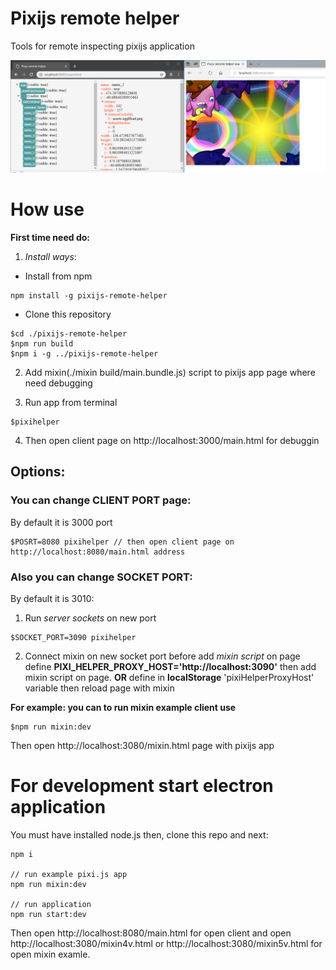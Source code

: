 # Pixijs remote helper

Tools for remote inspecting pixijs application


![alt tag](preview.png)


# How use

**First time need do:**

1. *Install ways*:
 - Install from npm
```bush
npm install -g pixijs-remote-helper
```
  - Clone this repository
```bush
$cd ./pixijs-remote-helper
$npm run build
$npm i -g ../pixijs-remote-helper
```

2. Add mixin(./mixin build/main.bundle.js) script to pixijs app page where need debugging

3. Run app from terminal 
```
$pixihelper
```

4. Then open client page on http://localhost:3000/main.html for debuggin

## Options:

### You can change __CLIENT PORT__ page:
By default it is 3000 port
```bush
$POSRT=8080 pixihelper // then open client page on http://localhost:8080/main.html address
```

### Also you can change __SOCKET PORT__: 
By default it is 3010:

1. Run *server sockets* on new port
```bush
$SOCKET_PORT=3090 pixihelper
```

2. Connect mixin on new socket port
before add *mixin script* on page define __PIXI_HELPER_PROXY_HOST='http://localhost:3090'__ then add mixin script on page. __OR__ define in __localStorage__ 'pixiHelperProxyHost' variable then reload page with mixin

**For example: you can to run mixin example client use**
```bush
$npm run mixin:dev
```
Then open http://localhost:3080/mixin.html page with pixijs app

# For development start electron application

You must have installed node.js then, clone this repo and next:

    npm i

    // run example pixi.js app
    npm run mixin:dev 

    // run application
    npm run start:dev


Then open http://localhost:8080/main.html for open client
and open http://localhost:3080/mixin4v.html or http://localhost:3080/mixin5v.html  for open mixin examle.
